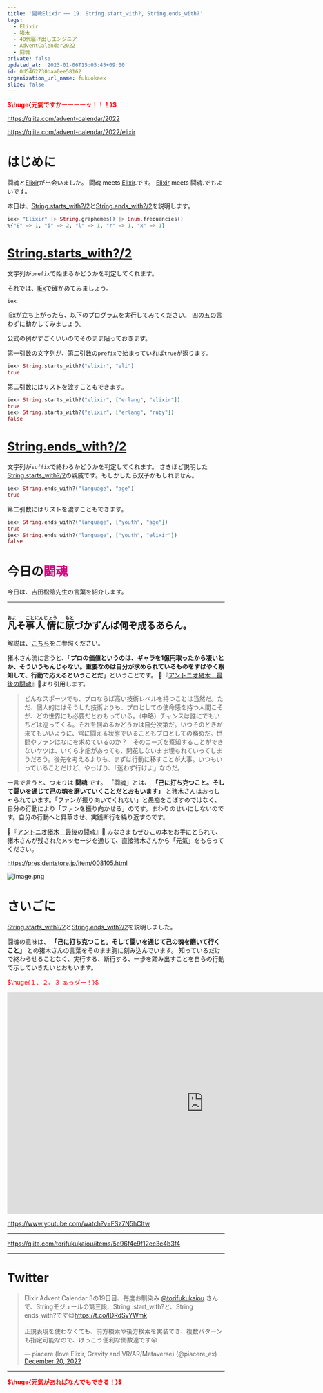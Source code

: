 ```yaml
---
title: '闘魂Elixir ── 19. String.start_with?, String.ends_with?'
tags:
  - Elixir
  - 猪木
  - 40代駆け出しエンジニア
  - AdventCalendar2022
  - 闘魂
private: false
updated_at: '2023-01-06T15:05:45+09:00'
id: 0d5462730baa0ee58162
organization_url_name: fukuokaex
slide: false
---
```

<b><font color="red">$\huge{元氣ですかーーーーッ！！！}$</font></b>

https://qiita.com/advent-calendar/2022

https://qiita.com/advent-calendar/2022/elixir

# はじめに

闘魂と[Elixir](https://elixir-lang.org/)が出会いました。
闘魂 meets [Elixir](https://elixir-lang.org/).です。
[Elixir](https://elixir-lang.org/) meets 闘魂.でもよいです。

本日は、[String.starts_with?/2](https://hexdocs.pm/elixir/String.html#starts_with?/2)と[String.ends_with?/2](https://hexdocs.pm/elixir/String.html#ends_with?/2)を説明します。

```elixir
iex> "Elixir" |> String.graphemes() |> Enum.frequencies()
%{"E" => 1, "i" => 2, "l" => 1, "r" => 1, "x" => 1}
```

# [String.starts_with?/2](https://hexdocs.pm/elixir/String.html#starts_with?/2)

文字列が`prefix`で始まるかどうかを判定してくれます。

それでは、[IEx](https://hexdocs.pm/iex/IEx.html)で確かめてみましょう。

```:CMD
iex
```

[IEx](https://hexdocs.pm/iex/IEx.html)が立ち上がったら、以下のプログラムを実行してみてください。
四の五の言わずに動かしてみましょう。

公式の例がすごくいいのでそのまま貼っておきます。

第一引数の文字列が、第二引数の`prefix`で始まっていれば`true`が返ります。


```elixir
iex> String.starts_with?("elixir", "eli")
true
```

第二引数にはリストを渡すこともできます。

```elixir
iex> String.starts_with?("elixir", ["erlang", "elixir"])
true
iex> String.starts_with?("elixir", ["erlang", "ruby"])
false
```

# [String.ends_with?/2](https://hexdocs.pm/elixir/String.html#ends_with?/2)

文字列が`suffix`で終わるかどうかを判定してくれます。
さきほど説明した[String.starts_with?/2](https://hexdocs.pm/elixir/String.html#starts_with?/2)の親戚です。もしかしたら双子かもしれません。

```elixir
iex> String.ends_with?("language", "age")
true
```

第二引数にはリストを渡すこともできます。

```elixir
iex> String.ends_with?("language", ["youth", "age"])
true
iex> String.ends_with?("language", ["youth", "elixir"])
false
```












# 今日の<font color="#d00080">闘魂</font>

今日は、吉田松陰先生の言葉を紹介します。

---
<ruby>凡<rt>およ</rt></ruby>そ<ruby>事<rt>こと</rt></ruby><ruby>人情<rt>にんじょう</rt></ruby>に<ruby>原<rt>もと</rt></ruby>づかずんば何ぞ成るあらん。
---

解説は、[こちら](https://www.kyoeihome.net/blog/?p=8983)をご参照ください。




猪木さん流に言うと、「**プロの価値というのは、ギャラを1億円取ったから凄いとか、そういうもんじゃない。重要なのは自分が求められているものをすばやく察知して、行動で応えるということだ**」ということです。
:book:『[アントニオ猪木　最後の闘魂](https://presidentstore.jp/item/008105.html)』:book:より引用します。


> どんなスポーツでも、プロならば高い技術レベルを持つことは当然だ。ただ、個人的にはそうした技術よりも、プロとしての使命感を持つ人間こそが、どの世界にも必要だとおもっている。（中略）チャンスは誰にでもいちどは巡ってくる。それを掴めるかどうかは自分次第だ。いつそのときが来てもいいように、常に闘える状態でいることもプロとしての務めだ。世間やファンはなにを求めているのか？　そのニーズを察知することができないヤツは、いくら才能があっても、開花しないまま埋もれていってしまうだろう。後先を考えるよりも、まずは行動に移すことが大事。いつもいっていることだけど、やっぱり、「迷わず行けよ」なのだ。

一言で言うと、つまりは **闘魂** です。
「闘魂」とは、 **「己に打ち克つこと。そして闘いを通じて己の魂を磨いていくことだとおもいます」**  と猪木さんはおっしゃられています。「ファンが振り向いてくれない」と愚痴をこぼすのではなく、自分の行動により「ファンを振り向かせる」のです。まわりのせいにしないのです。自分の行動へと昇華させ、実践断行を繰り返すのです。

:book:『[アントニオ猪木　最後の闘魂](https://presidentstore.jp/item/008105.html)』:book:
みなさまもぜひこの本をお手にとられて、猪木さんが残されたメッセージを通じて、直接猪木さんから「元氣」をもらってください。

https://presidentstore.jp/item/008105.html


![image.png](https://qiita-image-store.s3.ap-northeast-1.amazonaws.com/0/131808/be8933f5-e3e2-d5f4-1561-f65f75abdf38.png)


# さいごに

[String.starts_with?/2](https://hexdocs.pm/elixir/String.html#starts_with?/2)と[String.ends_with?/2](https://hexdocs.pm/elixir/String.html#ends_with?/2)を説明しました。

闘魂の意味は、 **「己に打ち克つこと。そして闘いを通じて己の魂を磨いて行くこと」** との猪木さんの言葉をそのまま胸に刻み込んでいます。
知っているだけで終わらせることなく、実行する、断行する、一歩を踏み出すことを自らの行動で示していきたいとおもいます。

<font color="red">$\huge{１、２、３ ぁっダー！}$</font>


<iframe width="910" height="512" src="https://www.youtube.com/embed/AWxwmqzbOaw" title="燃える闘魂 アントニオ猪木  追悼VTR" frameborder="0" allow="accelerometer; autoplay; clipboard-write; encrypted-media; gyroscope; picture-in-picture" allowfullscreen></iframe>

https://www.youtube.com/watch?v=FSz7N5hCltw

---

https://qiita.com/torifukukaiou/items/5e96f4e9f12ec3c4b3f4

---

# Twitter

<blockquote class="twitter-tweet"><p lang="ja" dir="ltr">Elixir Advent Calendar 3の19日目、毎度お馴染み <a href="https://twitter.com/torifukukaiou?ref_src=twsrc%5Etfw">@torifukukaiou</a> さんで、Stringモジュールの第三段、String .start_with?と、String ends_with?です😌<a href="https://t.co/IDRdSvYWmk">https://t.co/IDRdSvYWmk</a><br><br>正規表現を使わなくても、前方検索や後方検索を実装でき、複数パターンも指定可能なので、けっこう便利な関数達です😜</p>&mdash; piacere (love Elixir, Gravity and VR/AR/Metaverse) (@piacere_ex) <a href="https://twitter.com/piacere_ex/status/1605076166490353664?ref_src=twsrc%5Etfw">December 20, 2022</a></blockquote> <script async src="https://platform.twitter.com/widgets.js" charset="utf-8"></script>

---


<b><font color="red">$\huge{元氣があればなんでもできる！}$</font></b>

